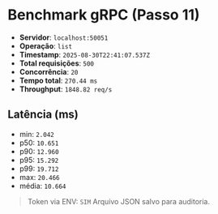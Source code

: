 # Benchmark gRPC (Passo 11)
- **Servidor**: `localhost:50051`
- **Operação**: `list`
- **Timestamp**: `2025-08-30T22:41:07.537Z`
- **Total requisições**: `500`
- **Concorrência**: `20`
- **Tempo total**: `270.44 ms`
- **Throughput**: `1848.82 req/s`
## Latência (ms)
- min: `2.042`
- p50: `10.651`
- p90: `12.960`
- p95: `15.292`
- p99: `19.712`
- max: `20.466`
- média: `10.664`

> Token via ENV: `SIM`
> Arquivo JSON salvo para auditoria.